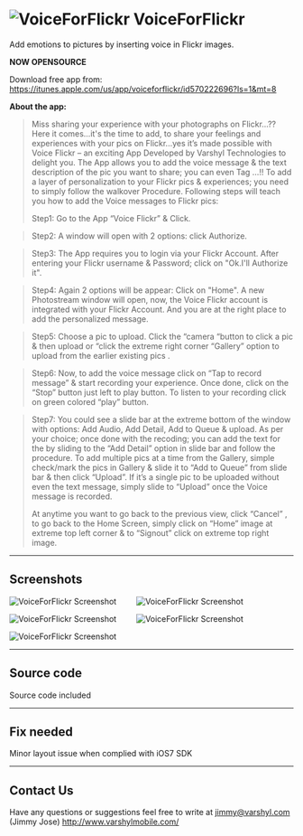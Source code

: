 ![VoiceForFlickr][1] VoiceForFlickr
=====================

Add emotions to pictures by inserting voice in Flickr images.

**NOW OPENSOURCE**

Download free app from: https://itunes.apple.com/us/app/voiceforflickr/id570222696?ls=1&mt=8

**About the app:**

> Miss sharing your experience with your photographs on Flickr...?? Here
> it comes…it's the time to add, to share your feelings and experiences
> with your pics on Flickr...yes it’s made possible with Voice Flickr –
> an exciting App Developed by Varshyl Technologies to delight you. The
> App allows you to add the voice message & the text description of the
> pic you want to share; you can even Tag …!!  To add a layer of
> personalization to your Flickr pics & experiences; you need to simply
> follow the walkover Procedure. Following steps will teach you how to
> add the Voice messages to Flickr pics: 
> 
> Step1: Go to the App “Voice Flickr” & Click.  

>Step2: A window will open with 2 options: click Authorize.  

>Step3: The App requires you to login via your Flickr Account. After entering your Flickr username & Password; click on "Ok.I'll Authorize it".  

>Step4: Again 2 options will be appear: Click on "Home". A new Photostream window will open, now, the Voice Flickr account is integrated with your Flickr Account. And you are at the right place to add the personalized message. 

> Step5: Choose a pic to upload. Click the “camera “button to click a
> pic & then upload or “click the extreme right corner “Gallery” option
> to upload from the earlier existing pics .  

>Step6: Now, to add the voice message click on “Tap to record message” & start recording your experience. Once done, click on the “Stop” button just left to play button. To listen to your recording click on green colored “play” button.  

>Step7: You could see a slide bar at the extreme bottom of the
> window with options: Add Audio, Add Detail, Add to Queue & upload.  As
> per your choice; once done with the recoding; you can add the text for
> the by sliding to the “Add Detail” option in slide bar and follow the
> procedure.  To add multiple pics at a time from the Gallery, simple
> check/mark the pics in Gallery & slide it to “Add to Queue” from slide
> bar & then click “Upload”.  If it’s a single pic to be uploaded
> without even the text message, simply slide to “Upload” once the Voice
> message is recorded. 
> 
> At anytime you want to go back to the previous view, click “Cancel” ,
> to go back to the Home Screen, simply click on “Home” image at extreme
> top left corner & to “Signout” click on extreme top right image.



----------

Screenshots
---------


![VoiceForFlickr Screenshot](https://s5.mzstatic.com/us/r30/Purple/v4/75/88/db/7588db27-e66c-a1f0-9f29-c99dfd705c12/screen300x300-75.jpeg)&nbsp; &nbsp; &nbsp; &nbsp; &nbsp;![VoiceForFlickr Screenshot](https://s1.mzstatic.com/us/r30/Purple/v4/2d/c8/72/2dc8726f-5deb-bc81-8811-db40c90c4f11/screen300x300-75.jpeg)

![VoiceForFlickr Screenshot](https://s4.mzstatic.com/us/r30/Purple/v4/05/f7/52/05f75209-a845-0009-89fd-5edc0aa2343b/screen300x300-75.jpeg)&nbsp; &nbsp; &nbsp; &nbsp; &nbsp;![VoiceForFlickr Screenshot](https://s5.mzstatic.com/us/r30/Purple/v4/98/9e/77/989e774d-c41e-e3c0-6f2b-e43d255f2246/screen300x300-75.jpeg)

![VoiceForFlickr Screenshot](https://s3.mzstatic.com/us/r30/Purple/v4/b3/27/f7/b327f770-4dab-381e-31d1-ffce1ff45c33/screen300x300-75.jpeg)

----------

Source code
---------

Source code included

----------

Fix needed
---------

Minor layout issue when complied with iOS7 SDK


----------


Contact Us
---------------

Have any questions or suggestions feel free to write at jimmy@varshyl.com (Jimmy Jose)
http://www.varshylmobile.com/


  [1]: https://s2.mzstatic.com/us/r30/Purple/v4/44/e4/90/44e490e6-cb7a-87dc-f1a6-0c49f6a4ece1/icon170x170.png